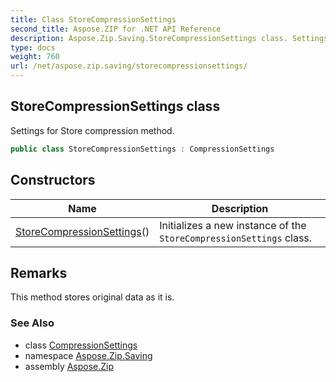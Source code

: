 ```yaml
---
title: Class StoreCompressionSettings
second_title: Aspose.ZIP for .NET API Reference
description: Aspose.Zip.Saving.StoreCompressionSettings class. Settings for Store compression method
type: docs
weight: 760
url: /net/aspose.zip.saving/storecompressionsettings/
---
```

## StoreCompressionSettings class

Settings for Store compression method.

```csharp
public class StoreCompressionSettings : CompressionSettings
```

## Constructors

| Name | Description |
| --- | --- |
| [StoreCompressionSettings](storecompressionsettings/)() | Initializes a new instance of the `StoreCompressionSettings` class. |

## Remarks

This method stores original data as it is.

### See Also

* class [CompressionSettings](../compressionsettings/)
* namespace [Aspose.Zip.Saving](../../aspose.zip.saving/)
* assembly [Aspose.Zip](../../)


